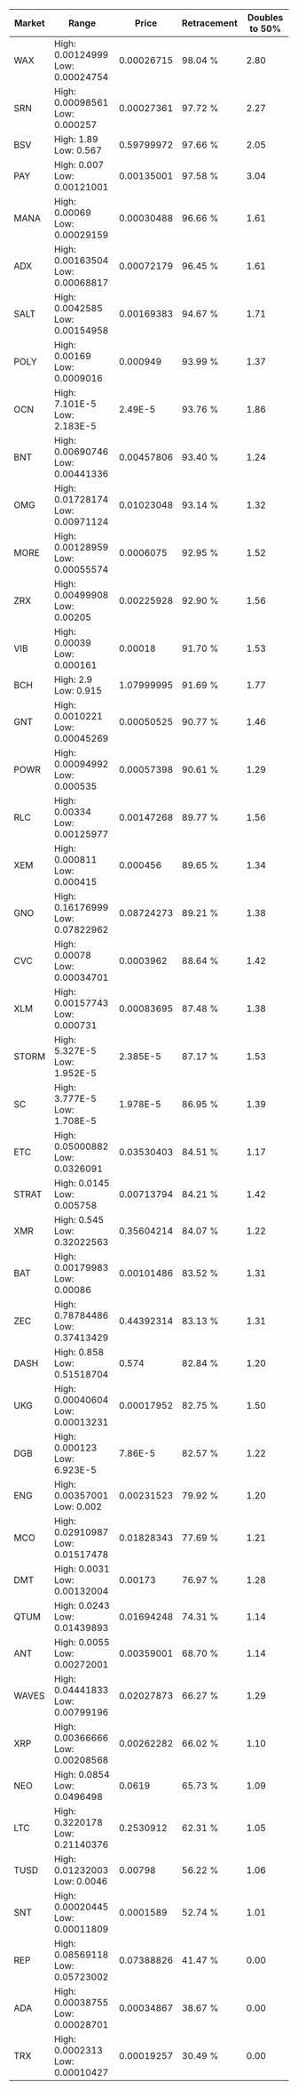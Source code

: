 | Market | Range | Price| Retracement | Doubles to 50% |
| --- | --- | --- | --- | --- |
| WAX | High: 0.00124999<br />Low: 0.00024754 | 0.00026715 | 98.04 % | 2.80 |
| SRN | High: 0.00098561<br />Low: 0.000257 | 0.00027361 | 97.72 % | 2.27 |
| BSV | High: 1.89<br />Low: 0.567 | 0.59799972 | 97.66 % | 2.05 |
| PAY | High: 0.007<br />Low: 0.00121001 | 0.00135001 | 97.58 % | 3.04 |
| MANA | High: 0.00069<br />Low: 0.00029159 | 0.00030488 | 96.66 % | 1.61 |
| ADX | High: 0.00163504<br />Low: 0.00068817 | 0.00072179 | 96.45 % | 1.61 |
| SALT | High: 0.0042585<br />Low: 0.00154958 | 0.00169383 | 94.67 % | 1.71 |
| POLY | High: 0.00169<br />Low: 0.0009016 | 0.000949 | 93.99 % | 1.37 |
| OCN | High: 7.101E-5<br />Low: 2.183E-5 | 2.49E-5 | 93.76 % | 1.86 |
| BNT | High: 0.00690746<br />Low: 0.00441336 | 0.00457806 | 93.40 % | 1.24 |
| OMG | High: 0.01728174<br />Low: 0.00971124 | 0.01023048 | 93.14 % | 1.32 |
| MORE | High: 0.00128959<br />Low: 0.00055574 | 0.0006075 | 92.95 % | 1.52 |
| ZRX | High: 0.00499908<br />Low: 0.00205 | 0.00225928 | 92.90 % | 1.56 |
| VIB | High: 0.00039<br />Low: 0.000161 | 0.00018 | 91.70 % | 1.53 |
| BCH | High: 2.9<br />Low: 0.915 | 1.07999995 | 91.69 % | 1.77 |
| GNT | High: 0.0010221<br />Low: 0.00045269 | 0.00050525 | 90.77 % | 1.46 |
| POWR | High: 0.00094992<br />Low: 0.000535 | 0.00057398 | 90.61 % | 1.29 |
| RLC | High: 0.00334<br />Low: 0.00125977 | 0.00147268 | 89.77 % | 1.56 |
| XEM | High: 0.000811<br />Low: 0.000415 | 0.000456 | 89.65 % | 1.34 |
| GNO | High: 0.16176999<br />Low: 0.07822962 | 0.08724273 | 89.21 % | 1.38 |
| CVC | High: 0.00078<br />Low: 0.00034701 | 0.0003962 | 88.64 % | 1.42 |
| XLM | High: 0.00157743<br />Low: 0.000731 | 0.00083695 | 87.48 % | 1.38 |
| STORM | High: 5.327E-5<br />Low: 1.952E-5 | 2.385E-5 | 87.17 % | 1.53 |
| SC | High: 3.777E-5<br />Low: 1.708E-5 | 1.978E-5 | 86.95 % | 1.39 |
| ETC | High: 0.05000882<br />Low: 0.0326091 | 0.03530403 | 84.51 % | 1.17 |
| STRAT | High: 0.0145<br />Low: 0.005758 | 0.00713794 | 84.21 % | 1.42 |
| XMR | High: 0.545<br />Low: 0.32022563 | 0.35604214 | 84.07 % | 1.22 |
| BAT | High: 0.00179983<br />Low: 0.00086 | 0.00101486 | 83.52 % | 1.31 |
| ZEC | High: 0.78784486<br />Low: 0.37413429 | 0.44392314 | 83.13 % | 1.31 |
| DASH | High: 0.858<br />Low: 0.51518704 | 0.574 | 82.84 % | 1.20 |
| UKG | High: 0.00040604<br />Low: 0.00013231 | 0.00017952 | 82.75 % | 1.50 |
| DGB | High: 0.000123<br />Low: 6.923E-5 | 7.86E-5 | 82.57 % | 1.22 |
| ENG | High: 0.00357001<br />Low: 0.002 | 0.00231523 | 79.92 % | 1.20 |
| MCO | High: 0.02910987<br />Low: 0.01517478 | 0.01828343 | 77.69 % | 1.21 |
| DMT | High: 0.0031<br />Low: 0.00132004 | 0.00173 | 76.97 % | 1.28 |
| QTUM | High: 0.0243<br />Low: 0.01439893 | 0.01694248 | 74.31 % | 1.14 |
| ANT | High: 0.0055<br />Low: 0.00272001 | 0.00359001 | 68.70 % | 1.14 |
| WAVES | High: 0.04441833<br />Low: 0.00799196 | 0.02027873 | 66.27 % | 1.29 |
| XRP | High: 0.00366666<br />Low: 0.00208568 | 0.00262282 | 66.02 % | 1.10 |
| NEO | High: 0.0854<br />Low: 0.0496498 | 0.0619 | 65.73 % | 1.09 |
| LTC | High: 0.3220178<br />Low: 0.21140376 | 0.2530912 | 62.31 % | 1.05 |
| TUSD | High: 0.01232003<br />Low: 0.0046 | 0.00798 | 56.22 % | 1.06 |
| SNT | High: 0.00020445<br />Low: 0.00011809 | 0.0001589 | 52.74 % | 1.01 |
| REP | High: 0.08569118<br />Low: 0.05723002 | 0.07388826 | 41.47 % | 0.00 |
| ADA | High: 0.00038755<br />Low: 0.00028701 | 0.00034867 | 38.67 % | 0.00 |
| TRX | High: 0.0002313<br />Low: 0.00010427 | 0.00019257 | 30.49 % | 0.00 |
